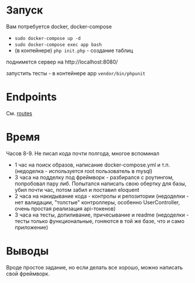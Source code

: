 # Запуск
Вам потребуется docker, docker-compose

- ```sudo docker-compose up -d```
- ```sudo docker-compose exec app bash``` 
- (в контейнере) ```php init.php``` - создание таблиц

поднимется сервер на http://localhost:8080/

запустить тесты - в контейнере app ```vendor/bin/phpunit```

# Endpoints
См. [routes](config/routes.php)

# Время
Часов 8-9. Не писал кода почти полгода, многое вспоминал
* 1 час на поиск образов, написание docker-compose.yml и т.п. (недоделка - используется root пользователь в mysql)
* 3 часа на подделку под фреймворк - разбирался с роутингом, попробовал пару либ. Попытался написать свою обертку для базы, убил почти час, потом забил и поставил eloquent  
* 2 часа на накидывание кода - контролы и репозитории (недоделки - нет валидации, "толстые" контроллеры, особенно UserController, очень простая реализация api-токенов)
* 3 часа на тесты, допиливание, причесывание и readme (недоделки - тесты только функциональные, гоняются в той же базе, что и само приложение)

# Выводы
Вроде простое задание, но если делать все хорошо, можно написать свой фреймворк.
